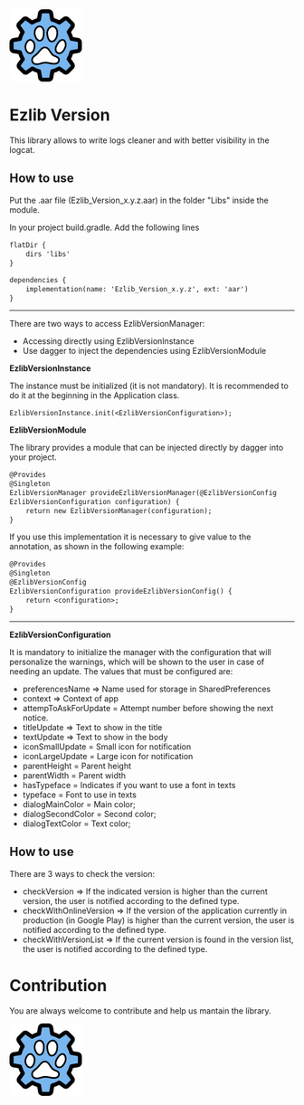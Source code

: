 <img src="https://github.com/Serecac/ezlib_version/blob/master/ezlib.png" alt="Ezlib" width="128" height="128">

Ezlib Version
=======

This library allows to write logs cleaner and with better visibility in the logcat.

How to use
-------
Put the .aar file (Ezlib_Version_x.y.z.aar) in the folder "Libs" inside the module.

In your project build.gradle. Add the following lines
```
flatDir {
	dirs 'libs'
}
```
```
dependencies {
	implementation(name: 'Ezlib_Version_x.y.z', ext: 'aar')
}
```

------------------------------------------------------

There are two ways to access EzlibVersionManager:
- Accessing directly using EzlibVersionInstance
- Use dagger to inject the dependencies using EzlibVersionModule


**EzlibVersionInstance**

The instance must be initialized (it is not mandatory). It is recommended to do it at the beginning in the Application class.
```
EzlibVersionInstance.init(<EzlibVersionConfiguration>);
```

**EzlibVersionModule**

The library provides a module that can be injected directly by dagger into your project.
```
@Provides
@Singleton
EzlibVersionManager provideEzlibVersionManager(@EzlibVersionConfig EzlibVersionConfiguration configuration) {
	return new EzlibVersionManager(configuration);
}
```

If you use this implementation it is necessary to give value to the annotation, as shown in the following example:
```
@Provides
@Singleton
@EzlibVersionConfig
EzlibVersionConfiguration provideEzlibVersionConfig() {
	return <configuration>;
}
```


------------------------------------------------------

**EzlibVersionConfiguration**

It is mandatory to initialize the manager with the configuration that will personalize the warnings, which will be shown to the user in case of needing an update.
The values that must be configured are:

* preferencesName => Name used for storage in SharedPreferences
* context => Context of app
* attempToAskForUpdate = Attempt number before showing the next notice.
* titleUpdate => Text to show in the title
* textUpdate => Text to show in the body
* iconSmallUpdate = Small icon for notification
* iconLargeUpdate = Large icon for notification
* parentHeight = Parent height
* parentWidth = Parent width
* hasTypeface = Indicates if you want to use a font in texts
* typeface = Font to use in texts
* dialogMainColor = Main color;
* dialogSecondColor = Second color;
* dialogTextColor = Text color;

How to use
-------

There are 3 ways to check the version:

* checkVersion => If the indicated version is higher than the current version, the user is notified according to the defined type.
* checkWithOnlineVersion => If the version of the application currently in production (in Google Play) is higher than the current version, the user is notified according to the defined type.
* checkWithVersionList => If the current version is found in the version list, the user is notified according to the defined type.


Contribution
=======
You are always welcome to contribute and help us mantain the library. 

<img src="https://github.com/Serecac/ezlib_version/blob/master/ezlib.png" alt="Ezlib" width="128" height="128">